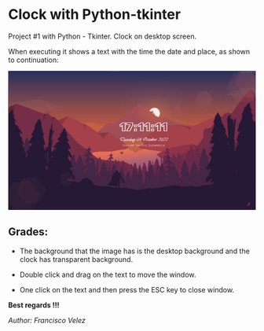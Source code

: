 # Clock with Python-tkinter

Project #1 with Python - Tkinter. Clock on desktop screen.

When executing it shows a text with the time
the date and place, as shown to
continuation:

![Screenshot of the clock on the wallpaper](./Image.png)

## Grades:
* The background that the image has
   is the desktop background and the
   clock has transparent background.

* Double click and drag on the text
   to move the window.

* One click on the text and then
   press the ESC key to close
   window.

**Best regards !!!**

<cite>Author: Francisco Velez</cite>
